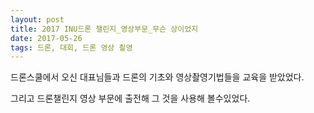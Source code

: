 ```yaml
---
layout: post
title: 2017 INU드론 챌린지_영상부문_무슨 상이었지
date: 2017-05-26
tags: 드론, 대회, 드론 영상 쵤영
---
```

드론스쿨에서 오신 대표님들과 드론의 기초와 영상촬영기법들을 교육을 받았었다.
<p>
그리고 드론챌린지 영상 부문에 출전해 그 것을 사용해 볼수있었다.
<p>